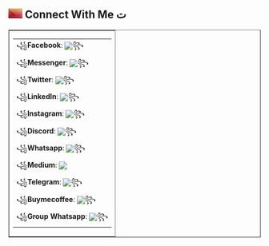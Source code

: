 <h2><img width="28" src="https://github.com/DalpatRathore/dalpatrathore/blob/main/assets/icons/icon-contact.png" /> Connect With Me ت︎</h2>

<table border="1">
  <tr>
    <td>
      <table border="0">
     
 <tr>
  <td>
    ꧁<strong>Facebook</strong>: <a href="https://facebook.com/speedy.mmsc80.thugs"> <img align="center" src="https://img.shields.io/badge/ᴊ ᴀ ᴅ ᴇ-1DA1F2?style=flat&logo=facebook&logoColor=white"></a>꧂ 
    
  </td>
   </tr>

 <tr>
  <td>
    ꧁<strong>Messenger</strong>: <a href="https://m.me/speedy.mmsc80.thugs"> <img align="center" src="https://img.shields.io/badge/ᴅᴍ ᴍᴇ ʜᴇʀᴇ-1DA1F2?style=flat&logo=messenger&logoColor=violet"></a>꧂ 
    
  </td>
   </tr>

   <tr>
  <td>
    ꧁<strong>Twitter</strong>: <a href="https://twitter.com/poisk_ls"> <img align="center" src="https://img.shields.io/badge/ᴘᴏɪsᴋ ʟs-1DA1F2?style=flat&logo=twitter&logoColor=white"></a>꧂ 
    
  </td>
   </tr>

  <tr>
  <td>
    ꧁<strong>LinkedIn</strong>: <a href="https://linkedin.com/in/dalpatrathore"> <img align="center" src="https://img.shields.io/badge/dalpatrathore-0077B5?style=plastic&logo=linkedin&logoColor=white"></a>꧂
  </td>  
   </tr>
  
  <tr>
  <td>
    ꧁<strong>Instagram</strong>: <a href="https://instagram.com/buhayanjade"> <img align="center" src="https://img.shields.io/badge/buhayanjade-EA4C89?style=flat&logo=instagram&logoColor=white"></a>꧂
  </td>
   </tr>

   <tr>
 <td>
   ꧁<strong>Discord</strong>: <a href="https://discord.gg/jade-posk-ls#1435"> <img align="center" src="https://img.shields.io/badge/ᴊᴀᴅᴇ ᴘᴏɪsᴋ-0A0A0A?style=flat&logo=discord&logoColor=white"></a>꧂    
  </td>
   </tr> 
<tr>
  <td>
    ꧁<strong>Whatsapp</strong>: <a href="https://wa.me/639052877252?text=Hi%20Im%20Jade"> <img align="center" src="https://img.shields.io/badge/ᴊ ᴀ ᴅ ᴇ-2962FF?style=flat&logo=whatsapp&logoColor=white"></a>꧂
  </td>
   </tr>
    
  <tr>
  <td>
    ꧁<strong>Medium</strong>: <a href="https://dalpatrathore.medium.com/"> <img align="center" src="https://img.shields.io/badge/dalpatrathore-12100E?style=flat&logo=medium&logoColor=white"></a> 
  </td>
   </tr>
     
  <tr>
  <td>
    ꧁<strong>Telegram</strong>: <a href="https://t.me/poiskLs/"> <img align="center" src="https://img.shields.io/badge/ᴘ ᴏ ɪ s ᴋ-1d3461?style=flat&logo=telegram&logoColor=orange"></a>꧂
  </td>
   </tr>

  <tr>
  <td>
    ꧁<strong>Buymecoffee</strong>: <a href="https://www.buymeacoffee.com/bsit3sbuhaY"> <img align="center" src="https://img.shields.io/badge/ᴊ ᴀ ᴅ ᴇ ʟs-1d3461?style=flat&logo=buymeacoffee&logoColor=orange"></a>꧂
  </td>
   </tr>

  <tr>
  <td>
    ꧁<strong>Group Whatsapp</strong>: <a href="https://chat.whatsapp.com/DrdHqZC1OW64oJa1mJ4xiG"> <img align="center" src="https://img.shields.io/badge/JOIN NOW-1d3461?style=flat&logo=whatsapp&logoColor=orange"></a>꧂ 
  </td>
   </tr>

       




